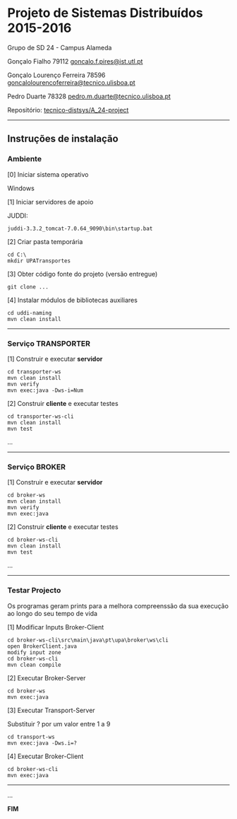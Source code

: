 # Projeto de Sistemas Distribuídos 2015-2016 #

Grupo de SD 24 - Campus Alameda

Gonçalo Fialho 79112 goncalo.f.pires@ist.utl.pt

Gonçalo Lourenço Ferreira 78596 goncalolourencoferreira@tecnico.ulisboa.pt

Pedro Duarte 78328 pedro.m.duarte@tecnico.ulisboa.pt 


Repositório:
[tecnico-distsys/A_24-project](https://github.com/tecnico-distsys/A_24-project/)

-------------------------------------------------------------------------------

## Instruções de instalação 


### Ambiente

[0] Iniciar sistema operativo

Windows


[1] Iniciar servidores de apoio

JUDDI:
```
juddi-3.3.2_tomcat-7.0.64_9090\bin\startup.bat
```


[2] Criar pasta temporária

```
cd C:\
mkdir UPATransportes
```


[3] Obter código fonte do projeto (versão entregue)

```
git clone ... 
```


[4] Instalar módulos de bibliotecas auxiliares

```
cd uddi-naming
mvn clean install
```


-------------------------------------------------------------------------------

### Serviço TRANSPORTER

[1] Construir e executar **servidor**

```
cd transporter-ws
mvn clean install
mvn verify
mvn exec:java -Dws-i=Num
```

[2] Construir **cliente** e executar testes

```
cd transporter-ws-cli
mvn clean install
mvn test
```

...


-------------------------------------------------------------------------------

### Serviço BROKER

[1] Construir e executar **servidor**

```
cd broker-ws
mvn clean install
mvn verify
mvn exec:java
```


[2] Construir **cliente** e executar testes

```
cd broker-ws-cli
mvn clean install
mvn test
```

...

-------------------------------------------------------------------------------
### Testar Projecto
Os programas geram prints para a melhora compreenssão da sua execução ao longo do seu tempo de vida

[1] Modificar Inputs Broker-Client

```
cd broker-ws-cli\src\main\java\pt\upa\broker\ws\cli
open BrokerClient.java
modify input zone
cd broker-ws-cli
mvn clean compile
```

[2] Executar Broker-Server

```
cd broker-ws
mvn exec:java
```

[3] Executar Transport-Server

Substituir ? por um valor entre 1 a 9
```
cd transport-ws
mvn exec:java -Dws.i=?
```

[4] Executar Broker-Client

```
cd broker-ws-cli
mvn exec:java
```
-------------------------------------------------------------------------------


...

**FIM**

